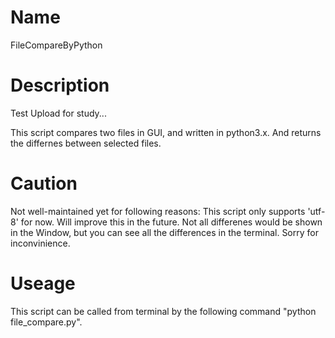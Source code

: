 # Name
FileCompareByPython

# Description
Test Upload for study...

This script compares two files in GUI, and written in python3.x.
And returns the differnes between selected files.

# Caution
Not well-maintained yet for following reasons:
This script only supports 'utf-8' for now. Will improve this in the future.
Not all differenes would be shown in the Window, but you can see all the differences in the terminal.
Sorry for inconvinience.

# Useage
This script can be called from terminal by the following command "python file_compare.py".
